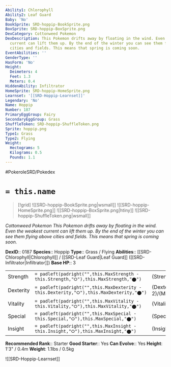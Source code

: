 ```yaml
---
Ability1: Chlorophyll
Ability2: Leaf Guard
Baby: 'No'
BookSprite: SRD-hoppip-BookSprite.png
BoxSprite: SRD-hoppip-BoxSprite.png
DexCategory: Cottonweed Pokemon
DexDescription: This Pokemon drifts away by floating in the wind. Even the weakest
  current can lift them up. By the end of the winter you can see them flying above
  cities and fields. This means that spring is coming soon.
EventAbilities: ''
GenderType: ''
HasForm: 'No'
Height:
  Deimeters: 4
  Feet: 1.3
  Meters: 0.4
HiddenAbility: Infiltrator
HomeSprite: SRD-hoppip-HomeSprite.png
Learnset: '[[SRD-Hoppip-Learnset]]'
Legendary: 'No'
Name: Hoppip
Number: 187
PrimaryEggGroup: Fairy
SecondaryEggGroup: Grass
ShuffleToken: SRD-hoppip-ShuffleToken.png
Sprite: hoppip.png
Type1: Grass
Type2: Flying
Weight:
  Hectograms: 5
  Kilograms: 0.5
  Pounds: 1.1
---
```


#PokeroleSRD/Pokedex

# `= this.name`

> [!grid]
> ![[SRD-hoppip-BookSprite.png|wsmall]]
> ![[SRD-hoppip-HomeSprite.png]]
> ![[SRD-hoppip-BoxSprite.png|htiny]]
> ![[SRD-hoppip-ShuffleToken.png|wsmall]]


*Cottonweed Pokemon*
*This Pokemon drifts away by floating in the wind. Even the weakest current can lift them up. By the end of the winter you can see them flying above cities and fields. This means that spring is coming soon.*

**DexID**:: 0187
**Species**:: Hoppip
**Type**:: Grass / Flying
**Abilities**:: [[SRD-Chlorophyll|Chlorophyll]] / [[SRD-Leaf Guard|Leaf Guard]] ([[SRD-Infiltrator|Infiltrator]])
**Base HP**:: 3

|           |                                                                                        |                                          |
| --------- | -------------------------------------------------------------------------------------- | ---------------------------------------- |
| Strength  | `= padleft(padright("",this.MaxStrength - this.Strength,"⭘"),this.MaxStrength,"⬤")`    | (Strength::1)/(MaxStrength::3)   |
| Dexterity | `= padleft(padright("",this.MaxDexterity - this.Dexterity,"⭘"),this.MaxDexterity,"⬤")` | (Dexterity:: 2)/(MaxDexterity::4) |
| Vitality  | `= padleft(padright("",this.MaxVitality - this.Vitality,"⭘"),this.MaxVitality,"⬤")`    | (Vitality::1)/(MaxVitality::3)   |
| Special   | `= padleft(padright("",this.MaxSpecial - this.Special,"⭘"),this.MaxSpecial,"⬤")`       | (Special::1)/(MaxSpecial::3)     |
| Insight   | `= padleft(padright("",this.MaxInsight - this.Insight,"⭘"),this.MaxInsight,"⬤")`       | (Insight::2)/(MaxInsight::4)     |


**Recommended Rank**:: Starter
**Good Starter**:: Yes
**Can Evolve**:: Yes
**Height**: 1'3" / 0.4m
**Weight**: 1.1lbs / 0.5kg

![[SRD-Hoppip-Learnset]]